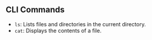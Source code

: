 ## CLI Commands

- `ls`: Lists files and directories in the current directory.
- `cat`: Displays the contents of a file.

